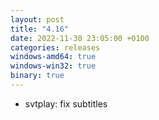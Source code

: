 ```yaml
---
layout: post
title: "4.16"
date: 2022-11-30 23:05:00 +0100
categories: releases
windows-amd64: true
windows-win32: true
binary: true
---
```


* svtplay: fix subtitles